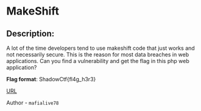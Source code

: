 
# MakeShift
## Description:
A lot of the time developers tend to use makeshift code that just works and not necessarily secure. This is the reason for most data breaches in web applications. Can you find a vulnerability and get the flag in this php web application?

**Flag format**: ShadowCtf{fl4g_h3r3}

[URL](https://makeshift-shadowctf.herokuapp.com/)

Author - `mafialive78`


